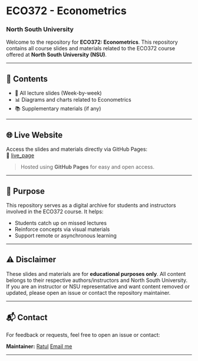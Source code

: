 # ECO372 - Econometrics
### North South University

Welcome to the repository for **ECO372: Econometrics**. This repository contains all course slides and materials related to the ECO372 course offered at **North South University (NSU)**.

---

## 📁 Contents

- 🧾 All lecture slides (Week-by-week)
- 📊 Diagrams and charts related to Econometrics
- 📚 Supplementary materials (if any)

---

## 🌐 Live Website

Access the slides and materials directly via GitHub Pages:  
🔗 [live_page](https://ratul2016t.github.io/nsueco372)

> Hosted using **GitHub Pages** for easy and open access.

---

## 📌 Purpose

This repository serves as a digital archive for students and instructors involved in the ECO372 course. It helps:
- Students catch up on missed lectures
- Reinforce concepts via visual materials
- Support remote or asynchronous learning

---

## ⚠️ Disclaimer

These slides and materials are for **educational purposes only**. All content belongs to their respective authors/instructors and North South University.  
If you are an instructor or NSU representative and want content removed or updated, please open an issue or contact the repository maintainer.

---

## 📬 Contact

For feedback or requests, feel free to open an issue or contact:

**Maintainer:** 
[Ratul](https://github.com/Ratul2016t)
[Email me](willfromnorth@proton.me)

---
